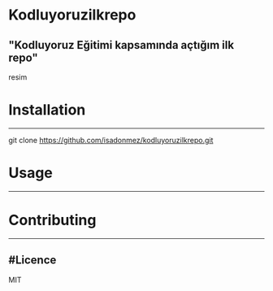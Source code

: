 # Kodluyoruzilkrepo
"Kodluyoruz Eğitimi kapsamında açtığım ilk repo"
---


resim

# Installation
---

git clone https://github.com/isadonmez/kodluyoruzilkrepo.git

# Usage
---

# Contributing
---

#Licence
--
MIT
